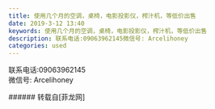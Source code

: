 ```yaml
---
title: 使用几个月的空调，桌椅，电影投影仪，榨汁机，等低价出售
date: 2019-3-12 13:40
keywords: 使用几个月的空调，桌椅，电影投影仪，榨汁机，等低价出售
description: 联系电话:09063962145微信号: Arcelihoney
categories: used
---
```

<td class="t_f" id="postmessage_3209009">

联系电话:09063962145<br/>
微信号: Arcelihoney<br/>
<img alt="" border="0" class="zoom" data-cf-modified-59f3d7f9269d2c496e0795db-="" file="http://www.flw.ph/data/appbyme/upload/image/201903/12/KmrokgIH9Pyu.jpg" id="aimg_q1Jgh" lazyloadthumb="1" onclick="" onmouseover="" src="http://www.flw.ph/data/appbyme/upload/image/201903/12/KmrokgIH9Pyu.jpg"/><br/>
<img alt="" border="0" class="zoom" data-cf-modified-59f3d7f9269d2c496e0795db-="" file="http://www.flw.ph/data/appbyme/upload/image/201903/12/6pyVk3YkDs4v.jpg" id="aimg_xRjFR" lazyloadthumb="1" onclick="" onmouseover="" src="http://www.flw.ph/data/appbyme/upload/image/201903/12/6pyVk3YkDs4v.jpg"/><br/>
<img alt="" border="0" class="zoom" data-cf-modified-59f3d7f9269d2c496e0795db-="" file="http://www.flw.ph/data/appbyme/upload/image/201903/12/E2EYJ0jApWi5.jpg" id="aimg_zvjVo" lazyloadthumb="1" onclick="" onmouseover="" src="http://www.flw.ph/data/appbyme/upload/image/201903/12/E2EYJ0jApWi5.jpg"/><br/>
<img alt="" border="0" class="zoom" data-cf-modified-59f3d7f9269d2c496e0795db-="" file="http://www.flw.ph/data/appbyme/upload/image/201903/12/HZJYeIM4Xowf.jpg" id="aimg_c9qBj" lazyloadthumb="1" onclick="" onmouseover="" src="http://www.flw.ph/data/appbyme/upload/image/201903/12/HZJYeIM4Xowf.jpg"/><br/>
<img alt="" border="0" class="zoom" data-cf-modified-59f3d7f9269d2c496e0795db-="" file="http://www.flw.ph/data/appbyme/upload/image/201903/12/x8zsN8Rlf2Pg.jpg" id="aimg_TPqCr" lazyloadthumb="1" onclick="" onmouseover="" src="http://www.flw.ph/data/appbyme/upload/image/201903/12/x8zsN8Rlf2Pg.jpg"/><br/>
<img alt="" border="0" class="zoom" data-cf-modified-59f3d7f9269d2c496e0795db-="" file="http://www.flw.ph/data/appbyme/upload/image/201903/12/uFhtTIYKvnsP.jpg" id="aimg_emt1e" lazyloadthumb="1" onclick="" onmouseover="" src="http://www.flw.ph/data/appbyme/upload/image/201903/12/uFhtTIYKvnsP.jpg"/><br/>
<img alt="" border="0" class="zoom" data-cf-modified-59f3d7f9269d2c496e0795db-="" file="http://www.flw.ph/data/appbyme/upload/image/201903/12/8sOhb83kfjRT.jpg" id="aimg_lnn1p" lazyloadthumb="1" onclick="" onmouseover="" src="http://www.flw.ph/data/appbyme/upload/image/201903/12/8sOhb83kfjRT.jpg"/><br/>
<img alt="" border="0" class="zoom" data-cf-modified-59f3d7f9269d2c496e0795db-="" file="http://www.flw.ph/data/appbyme/upload/image/201903/12/0eWjuYtxwGx8.jpg" id="aimg_MPyV4" lazyloadthumb="1" onclick="" onmouseover="" src="http://www.flw.ph/data/appbyme/upload/image/201903/12/0eWjuYtxwGx8.jpg"/><br/>
<img alt="" border="0" class="zoom" data-cf-modified-59f3d7f9269d2c496e0795db-="" file="http://www.flw.ph/data/appbyme/upload/image/201903/12/09SqNbcan1re.jpg" id="aimg_wsdSY" lazyloadthumb="1" onclick="" onmouseover="" src="http://www.flw.ph/data/appbyme/upload/image/201903/12/09SqNbcan1re.jpg"/><br/>
</td>
###### 转载自[菲龙网]